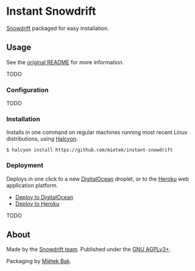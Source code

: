 Instant Snowdrift
=================

[Snowdrift](https://github.com/dlthomas/snowdrift) packaged for easy installation.


Usage
-----

See the [original README](https://github.com/mietek/instant-snowdrift/blob/master/README.original.md) for more information.

TODO


### Configuration

TODO


### Installation

Installs in one command on regular machines running most recent Linux distributions, using [Halcyon](https://halcyon.sh/).

```
$ halcyon install https://github.com/mietek/instant-snowdrift
```


### Deployment

Deploys in one click to a new [DigitalOcean](https://digitalocean.com/) droplet, or to the [Heroku](https://heroku.com/) web application platform.

- [Deploy to DigitalOcean](https://halcyon.sh/deploy/?url=https://github.com/mietek/instant-snowdrift)
- [Deploy to Heroku](https://heroku.com/deploy?template=https://github.com/mietek/instant-snowdrift)

TODO


About
-----

Made by the [Snowdrift team](https://snowdrift.coop/p/snowdrift/who).  Published under the [GNU AGPLv3+](https://github.com/mietek/instant-snowdrift/blob/master/LICENSE).

Packaging by [Miëtek Bak](https://mietek.io/).
